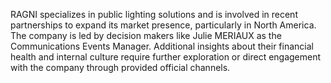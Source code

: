 RAGNI specializes in public lighting solutions and is involved in recent partnerships to expand its market presence, particularly in North America. The company is led by decision makers like Julie MERIAUX as the Communications Events Manager. Additional insights about their financial health and internal culture require further exploration or direct engagement with the company through provided official channels.
```